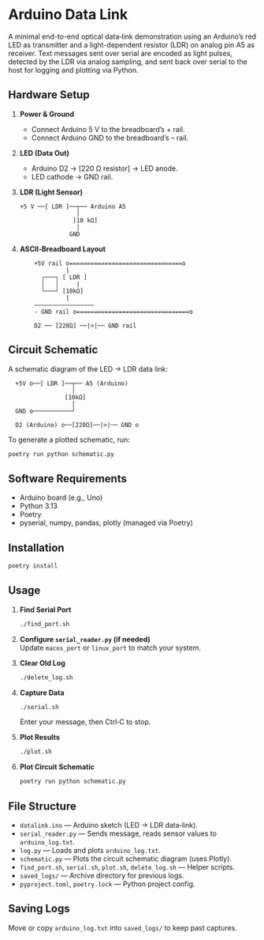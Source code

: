 # Arduino Data Link

A minimal end-to-end optical data‑link demonstration using an Arduino’s red LED as transmitter and a light-dependent resistor (LDR) on analog pin A5 as receiver. Text messages sent over serial are encoded as light pulses, detected by the LDR via analog sampling, and sent back over serial to the host for logging and plotting via Python.

## Hardware Setup

1. **Power & Ground**
   - Connect Arduino 5 V to the breadboard’s + rail.
   - Connect Arduino GND to the breadboard’s – rail.

2. **LED (Data Out)**
   - Arduino D2 → [220 Ω resistor] → LED anode.
   - LED cathode → GND rail.

3. **LDR (Light Sensor)**
   ```
   +5 V ──[ LDR ]──┬── Arduino A5
                   │
                  [10 kΩ]
                   │
                 GND
   ```

4. **ASCII‑Breadboard Layout**
   ```text
       +5V rail o================================o
                |
         ┌───┐ [ LDR ]
         │   │     |
         └───┘ [10kΩ]
                |
       —————————————————
       - GND rail o================================o

       D2 ── [220Ω] ──|>|── GND rail
   ```
## Circuit Schematic

A schematic diagram of the LED → LDR data link:

```text
  +5V o──[ LDR ]──┬── A5 (Arduino)
                  │
                [10kΩ]
                  │
  GND o───────────┘

  D2 (Arduino) o──[220Ω]──|>|── GND o
```

To generate a plotted schematic, run:

```bash
poetry run python schematic.py
```

## Software Requirements

- Arduino board (e.g., Uno)
- Python 3.13
- Poetry
- pyserial, numpy, pandas, plotly (managed via Poetry)

## Installation

```bash
poetry install
```

## Usage

1. **Find Serial Port**  
   ```bash
   ./find_port.sh
   ```

2. **Configure `serial_reader.py` (if needed)**  
   Update `macos_port` or `linux_port` to match your system.

3. **Clear Old Log**  
   ```bash
   ./delete_log.sh
   ```

4. **Capture Data**  
   ```bash
   ./serial.sh
   ```
   Enter your message, then Ctrl‑C to stop.

5. **Plot Results**  
   ```bash
   ./plot.sh
   ```

6. **Plot Circuit Schematic**  
   ```bash
   poetry run python schematic.py
   ```

## File Structure

- `datalink.ino` — Arduino sketch (LED → LDR data‑link).
- `serial_reader.py` — Sends message, reads sensor values to `arduino_log.txt`.
 - `log.py` — Loads and plots `arduino_log.txt`.
 - `schematic.py` — Plots the circuit schematic diagram (uses Plotly).
- `find_port.sh`, `serial.sh`, `plot.sh`, `delete_log.sh` — Helper scripts.
- `saved_logs/` — Archive directory for previous logs.
- `pyproject.toml`, `poetry.lock` — Python project config.

## Saving Logs

Move or copy `arduino_log.txt` into `saved_logs/` to keep past captures.